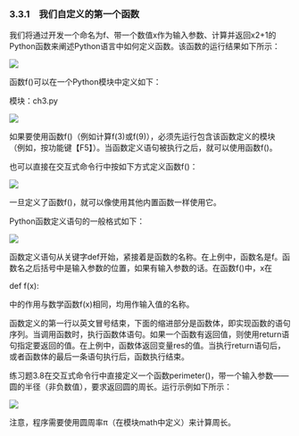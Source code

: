    

### 3.3.1　我们自定义的第一个函数

我们将通过开发一个命名为f、带一个数值x作为输入参数、计算并返回x2+1的Python函数来阐述Python语言中如何定义函数。该函数的运行结果如下所示：

![](0-Assets/Epubook/程序员编程语言经典合集（计算机科学丛书5册套装），javapython编程语言含经典教材龙书《编译原理》%20(Bruce%20Eckel%20%20Alfred%20V.%20Aho%20%20Monica%20S.%20Lam%20etc.)%20(Z-Library)/images/image08081.jpeg)

函数f()可以在一个Python模块中定义如下：

模块：ch3.py

![](0-Assets/Epubook/程序员编程语言经典合集（计算机科学丛书5册套装），javapython编程语言含经典教材龙书《编译原理》%20(Bruce%20Eckel%20%20Alfred%20V.%20Aho%20%20Monica%20S.%20Lam%20etc.)%20(Z-Library)/images/image08082.jpeg)

如果要使用函数f()（例如计算f(3)或f(9)），必须先运行包含该函数定义的模块（例如，按功能键【F5】）。当函数定义语句被执行之后，就可以使用函数f()。

也可以直接在交互式命令行中按如下方式定义函数f()：

![](0-Assets/Epubook/程序员编程语言经典合集（计算机科学丛书5册套装），javapython编程语言含经典教材龙书《编译原理》%20(Bruce%20Eckel%20%20Alfred%20V.%20Aho%20%20Monica%20S.%20Lam%20etc.)%20(Z-Library)/images/image08083.jpeg)

一旦定义了函数f()，就可以像使用其他内置函数一样使用它。

Python函数定义语句的一般格式如下：

![](0-Assets/Epubook/程序员编程语言经典合集（计算机科学丛书5册套装），javapython编程语言含经典教材龙书《编译原理》%20(Bruce%20Eckel%20%20Alfred%20V.%20Aho%20%20Monica%20S.%20Lam%20etc.)%20(Z-Library)/images/image08084.jpeg)

函数定义语句从关键字def开始，紧接着是函数的名称。在上例中，函数名是f。函数名之后括号中是输入参数的位置，如果有输入参数的话。在函数f()中，x在

def f(x):

中的作用与数学函数f(x)相同，均用作输入值的名称。

函数定义的第一行以英文冒号结束，下面的缩进部分是函数体，即实现函数的语句序列。当调用函数时，执行函数体语句。如果一个函数有返回值，则使用return语句指定要返回的值。在上例中，函数体返回变量res的值。当执行return语句后，或者函数体的最后一条语句执行后，函数执行结束。

练习题3.8在交互式命令行中直接定义一个函数perimeter()，带一个输入参数——圆的半径（非负数值），要求返回圆的周长。运行示例如下所示：

![](0-Assets/Epubook/程序员编程语言经典合集（计算机科学丛书5册套装），javapython编程语言含经典教材龙书《编译原理》%20(Bruce%20Eckel%20%20Alfred%20V.%20Aho%20%20Monica%20S.%20Lam%20etc.)%20(Z-Library)/images/image08085.jpeg)

注意，程序需要使用圆周率π（在模块math中定义）来计算周长。